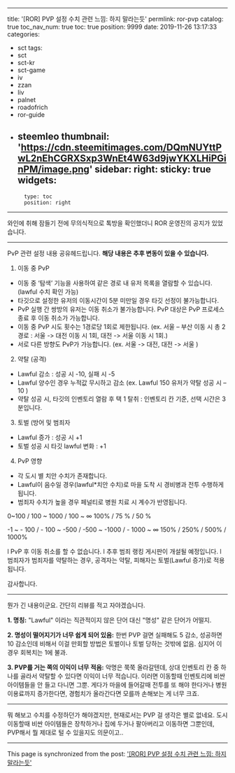 
---
title: '[ROR] PVP 설정 수치 관련 느낌: 하지 말라는듯'
permlink: ror-pvp
catalog: true
toc_nav_num: true
toc: true
position: 9999
date: 2019-11-26 13:17:33
categories:
- sct
tags:
- sct
- sct-kr
- sct-game
- iv
- zzan
- liv
- palnet
- roadofrich
- ror-guide
- steemleo
thumbnail: 'https://cdn.steemitimages.com/DQmNUYttPwL2nEhCGRXSxp3WnEt4W63d9jwYKXLHiPGinPM/image.png'
sidebar:
    right:
        sticky: true
widgets:
    -
        type: toc
        position: right
---


와인에 취해 잠들기 전에 무의식적으로 톡방을 확인했더니 ROR 운영진의 공지가 있었습니다.

---

PvP 관련 설정 내용 공유헤드립니다. 
**해당 내용은 추후 변동이 있을 수 있습니다.**

1.   이동 중 PvP 
-   이동 중 ‘탐색’ 기능을 사용하여 같은 경로 내 유저 목록을 열람할 수 있습니다. (lawful 수치 확인 가능) 
-   타깃으로 설정한 유저의 이동시간이 5분 미만일 경우 타깃 선정이 불가능합니다. 
-   PvP 실행 간 쌍방의 유저는 이동 취소가 불가능합니다. PvP 대상은 PvP 프로세스 종료 후 이동 취소가 가능합니다. 
-   이동 중 PvP 시도 횟수는 1경로당 1회로 제한됩니다. (ex. 서울 – 부산 이동 시 총 2경로 : 서울 -> 대전 이동 시 1회, 대전 -> 서울 이동 시 1회.)
-    서로 다른 방향도 PvP가 가능합니다. (ex. 서울 -> 대전, 대전 -> 서울 )

2.   약탈 (공격)
-   Lawful 감소 : 성공 시 -10, 실패 시 -5 
-   Lawful 양수인 경우 누적값 무시하고 감소 (ex. Lawful 150 유저가 약탈 성공 시 – 10 ) 
-   약탈 성공 시, 타깃의 인벤토리 열람 후 택 1 탈취 : 인벤토리 칸 기준, 선택 시간은 3분입니다.
3.   토벌 (방어 및 범죄자 
-   Lawful 증가 : 성공 시 +1 
-   토벌 성공 시 타깃 lawful 변화 : +1 
4.   PvP 영향 
-   각 도시 별 치안 수치가 존재합니다. 
-   Lawful이 음수일 경우(lawful*치안 수치)로 마을 도착 시 경비병과 전투 수행하게 됩니다.
-   범죄자 수치가 높을 경우 페널티로 병원 치료 시 계수가 반영됩니다. 


0~100 / 100 ~ 1000 / 100 ~ ∞
100% / 75 % / 50 % 

-1 ~ - 100 / - 100 ~ -500 / -500 ~ -1000 / - 1000 ~ ∞
 150% / 250% / 500% / 1000% 

l   PvP 후 이동 취소를 할 수 없습니다. 
l   추후 범죄 랭킹 게시판이 개설될 예정입니다. 
l   범죄자가 범죄자를 약탈하는 경우, 공격자는 약탈, 피해자는 토벌(Lawful 증가)로 적용됩니다. 

감사합니다.

---

뭔가 긴 내용이군요. 간단히 리뷰를 적고 자야겠습니다.

**1. 명칭:** "Lawful" 이라는 직관적이지 않은 단어 대신 "명성" 같은 단어가 어떨지.

**2. 명성이 떨어지기가 너무 쉽게 되어 있음:** 한번 PVP 걸면 실패해도 5 감소, 성공하면 10 감소인데 비해서 이걸 만회할 방법은 토벌이나 토벌 당하는 것밖에 없음. 심지어 이 경우 회복치는 1에 불과.

**3. PVP를 거는 쪽의 이익이 너무 적음:** 악명은 쭉쭉 올라갈텐데, 상대 인벤토리 칸 중 하나를 골라서 약탈할 수 있다면 이익이 너무 적습니다. 이러면 이동할때 인벤토리에 비싼 아이템들을 안 들고 다니면 그뿐. 게다가 마을에 들어갈때 전투를 또 해야 한다거나 병원 이용료까지 증가한다면, 경험치가 올라간다면 모를까 손해보는 게 너무 크죠.

---

뭐 해보고 수치를 수정하던가 해야겠지만, 현재로서는 PVP 걸 생각은 별로 없네요. 도시 이동할때 비싼 아이템들은 장착하거나 집에 두거나 팔아버리고 이동하면 그뿐인데, PVP해서 뭘 제대로 털 수 있을지도 의문이고..

- - -

This page is synchronized from the post: ['[ROR] PVP 설정 수치 관련 느낌: 하지 말라는듯'](https://steemit.com/@glory7/ror-pvp)
